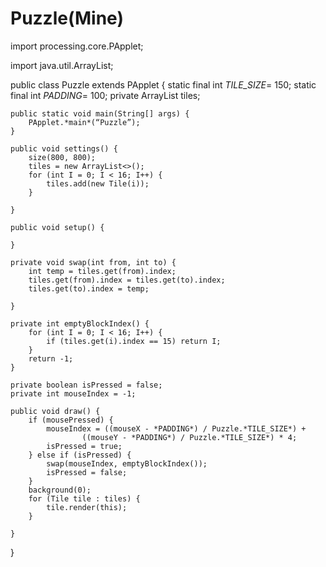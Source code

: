 # Puzzle(Mine)
import processing.core.PApplet;

import java.util.ArrayList;

public class Puzzle extends PApplet {
    static final int *TILE_SIZE*= 150;
    static final int *PADDING*= 100;
    private ArrayList<Tile> tiles;

    public static void main(String[] args) {
        PApplet.*main*(“Puzzle”);
    }

    public void settings() {
        size(800, 800);
        tiles = new ArrayList<>();
        for (int I = 0; I < 16; I++) {
            tiles.add(new Tile(i));
        }

    }

    public void setup() {

    }

    private void swap(int from, int to) {
        int temp = tiles.get(from).index;
        tiles.get(from).index = tiles.get(to).index;
        tiles.get(to).index = temp;

    }

    private int emptyBlockIndex() {
        for (int I = 0; I < 16; I++) {
            if (tiles.get(i).index == 15) return I;
        }
        return -1;
    }

    private boolean isPressed = false;
    private int mouseIndex = -1;

    public void draw() {
        if (mousePressed) {
            mouseIndex = ((mouseX - *PADDING*) / Puzzle.*TILE_SIZE*) +
                    ((mouseY - *PADDING*) / Puzzle.*TILE_SIZE*) * 4;
            isPressed = true;
        } else if (isPressed) {
            swap(mouseIndex, emptyBlockIndex());
            isPressed = false;
        }
        background(0);
        for (Tile tile : tiles) {
            tile.render(this);
        }

    }
}


